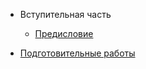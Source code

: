 - Вступительная часть

  - [Предисловие](prologue/foreword.md)	

- [Подготовительные работы](prepare/prepare.md)
